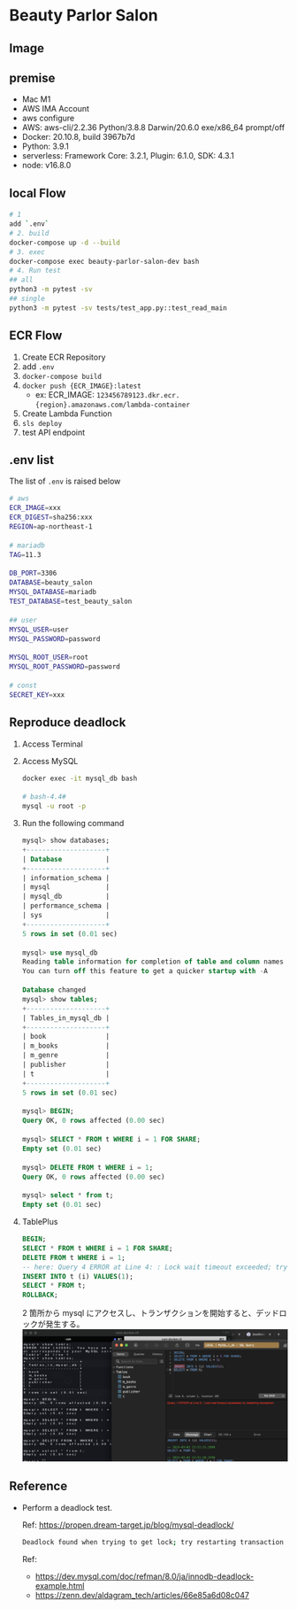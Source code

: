 # Beauty Parlor Salon

## Image

## premise

- Mac M1
- AWS IMA Account
- aws configure
- AWS: aws-cli/2.2.36 Python/3.8.8 Darwin/20.6.0 exe/x86_64 prompt/off
- Docker: 20.10.8, build 3967b7d
- Python: 3.9.1
- serverless: Framework Core: 3.2.1, Plugin: 6.1.0, SDK: 4.3.1
- node: v16.8.0

## local Flow

```bash
# 1
add `.env`
# 2. build
docker-compose up -d --build
# 3. exec
docker-compose exec beauty-parlor-salon-dev bash
# 4. Run test
## all
python3 -m pytest -sv
## single
python3 -m pytest -sv tests/test_app.py::test_read_main
```

## ECR Flow

1. Create ECR Repository
2. add `.env`
3. `docker-compose build`
4. `docker push {ECR_IMAGE}:latest`
   - ex: ECR_IMAGE: `123456789123.dkr.ecr.{region}.amazonaws.com/lambda-container`
5. Create Lambda Function
6. `sls deploy`
7. test API endpoint

## .env list

The list of `.env` is raised below

```bash
# aws
ECR_IMAGE=xxx
ECR_DIGEST=sha256:xxx
REGION=ap-northeast-1

# mariadb
TAG=11.3

DB_PORT=3306
DATABASE=beauty_salon
MYSQL_DATABASE=mariadb
TEST_DATABASE=test_beauty_salon

## user
MYSQL_USER=user
MYSQL_PASSWORD=password

MYSQL_ROOT_USER=root
MYSQL_ROOT_PASSWORD=password

# const
SECRET_KEY=xxx
```

## Reproduce deadlock

1. Access Terminal
2. Access MySQL

   ```bash
   docker exec -it mysql_db bash

   # bash-4.4#
   mysql -u root -p
   ```

3. Run the following command

   ```sql
   mysql> show databases;
   +--------------------+
   | Database           |
   +--------------------+
   | information_schema |
   | mysql              |
   | mysql_db           |
   | performance_schema |
   | sys                |
   +--------------------+
   5 rows in set (0.01 sec)

   mysql> use mysql_db
   Reading table information for completion of table and column names
   You can turn off this feature to get a quicker startup with -A

   Database changed
   mysql> show tables;
   +--------------------+
   | Tables_in_mysql_db |
   +--------------------+
   | book               |
   | m_books            |
   | m_genre            |
   | publisher          |
   | t                  |
   +--------------------+
   5 rows in set (0.01 sec)

   mysql> BEGIN;
   Query OK, 0 rows affected (0.00 sec)

   mysql> SELECT * FROM t WHERE i = 1 FOR SHARE;
   Empty set (0.01 sec)

   mysql> DELETE FROM t WHERE i = 1;
   Query OK, 0 rows affected (0.00 sec)

   mysql> select * from t;
   Empty set (0.01 sec)

   ```

4. TablePlus
   ```sql
   BEGIN;
   SELECT * FROM t WHERE i = 1 FOR SHARE;
   DELETE FROM t WHERE i = 1;
   -- here: Query 4 ERROR at Line 4: : Lock wait timeout exceeded; try restarting transaction
   INSERT INTO t (i) VALUES(1);
   SELECT * FROM t;
   ROLLBACK;
   ```
    2 箇所から mysql にアクセスし、トランザクションを開始すると、デッドロックが発生する。
    ![alt text](image.png)

## Reference

- Perform a deadlock test.

  Ref: https://propen.dream-target.jp/blog/mysql-deadlock/

  ```bash
  Deadlock found when trying to get lock; try restarting transaction
  ```

  Ref:

  - https://dev.mysql.com/doc/refman/8.0/ja/innodb-deadlock-example.html
  - https://zenn.dev/aldagram_tech/articles/66e85a6d08c047

